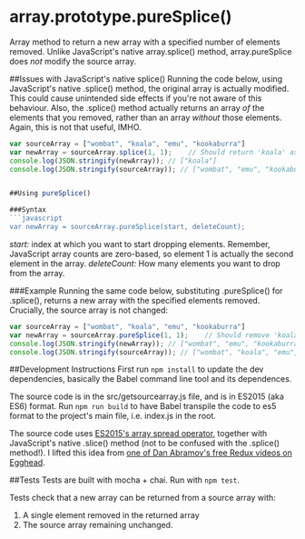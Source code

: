 # array.prototype.pureSplice()

Array method to return a new array with a specified number of elements removed.  Unlike JavaScript's native array.splice() method, array.pureSplice does *not* modify the source array.


##Issues with JavaScript's native splice()
Running the code below, using JavaScript's native .splice() method, the original array is actually modified.  This could cause unintended side effects if you're not aware of this behaviour.  Also, the .splice() method actually returns an array *of* the elements that you removed, rather than an array *without* those elements.  Again, this is not that useful, IMHO.
```javascript
var sourceArray = ["wombat", "koala", "emu", "kookaburra"]
var newArray = sourceArray.splice(1, 1);    // Should return 'koala' as the single item in the new array
console.log(JSON.stringify(newArray)); // ["koala"]
console.log(JSON.stringify(sourceArray)); // ["wombat", "emu", "kookaburra"].


##Using pureSplice()

###Syntax
```javascript
var newArray = sourceArray.pureSplice(start, deleteCount);
  ```
*start:* index at which you want to start dropping elements.  Remember, JavaScript array counts are zero-based, so element 1 is actually the second element in the array.
*deleteCount:* How many elements you want to drop from the array.

###Example
Running the same code below, substituting .pureSplice() for .splice(), returns a new array with the specified elements removed.  Crucially, the source array is not changed:
```javascript
var sourceArray = ["wombat", "koala", "emu", "kookaburra"]
var newArray = sourceArray.pureSplice(1, 1);    // Should remove 'koala' from array
console.log(JSON.stringify(newArray)); // ["wombat", "emu", "kookaburra"]
console.log(JSON.stringify(sourceArray)); // ["wombat", "koala", "emu", "kookaburra"]

  ```

##Development Instructions
First run `npm install` to update the dev dependencies, basically the Babel command line tool and its dependences.

The source code is in the src/getsourcearray.js file, and is in ES2015 (aka ES6) format.  Run `npm run build` to have Babel transpile the code to es5 format to the project's main file, i.e. index.js in the root.

The source code uses [ES2015's array spread operator](https://developer.mozilla.org/en/docs/Web/JavaScript/Reference/Operators/Spread_operator), together with JavaScript's native .slice() method (not to be confused with the .splice() method!).  I lifted this idea from [one of Dan Abramov's free Redux videos on Egghead](https://egghead.io/lessons/javascript-redux-avoiding-array-mutations-with-concat-slice-and-spread).


##Tests
Tests are built with mocha + chai.  Run with `npm test`.

Tests check that a new array can be returned from a source array with:
1. A single element removed in the returned array
1. The source array remaining unchanged.


